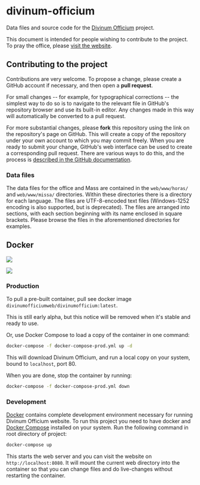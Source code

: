 # divinum-officium

Data files and source code for the
[Divinum Officium](http://www.divinumofficium.com/) project.

This document is intended for people wishing to contribute to the project. To
pray the office, please [visit the website](http://www.divinumofficium.com/).

## Contributing to the project

Contributions are very welcome. To propose a change, please create a GitHub
account if necessary, and then open a **pull request**.

For small changes -- for example, for typographical corrections -- the simplest
way to do so is to navigate to the relevant file in GitHub's repository browser
and use its built-in editor. Any changes made in this way will automatically be
converted to a pull request.

For more substantial changes, please **fork** this repository using the link on
the repository's page on GitHub. This will create a copy of the repository
under your own account to which you may commit freely. When you are ready to
submit your change, GitHub's web interface can be used to create a
corresponding pull request. There are various ways to do this, and the
process is [described in the GitHub
documentation](https://help.github.com/articles/using-pull-requests/).

### Data files

The data files for the office and Mass are contained in the `web/www/horas/`
and `web/www/missa/` directories. Within these directories there is a directory
for each language. The files are UTF-8-encoded text files (Windows-1252
encoding is also supported, but is deprecated). The files are arranged into
sections, with each section beginning with its name enclosed in square
brackets. Please browse the files in the aforementioned directories for
examples.

## Docker

[![](https://images.microbadger.com/badges/version/divinumofficiumweb/divinumofficium.svg)](https://hub.docker.com/r/divinumofficiumweb/divinumofficium "DockerHub Container")

[![](https://images.microbadger.com/badges/image/divinumofficiumweb/divinumofficium.svg)](https://hub.docker.com/r/divinumofficiumweb/divinumofficium "DockerHub Container")

### Production

To pull a pre-built container, pull see docker image `divinumofficiumweb/divinumofficium:latest`.

This is still early alpha, but this notice will be removed when it's
stable and ready to use.

Or, use Docker Compose to load a copy of the container in one command:

```bash
docker-compose -f docker-compose-prod.yml up -d
```

This will download Divinum Officium, and run a local copy on your system, bound to
`localhost`, port 80.

When you are done, stop the container by running:

```bash
docker-compose -f docker-compose-prod.yml down
```

### Development

[Docker](https://docker.com/) contains complete development environment
necessary for running Divinum Officium website. To run this project you need to
have docker and [Docker Compose](https://docs.docker.com/compose/) installed on
your system. Run the following command in root directory of project:

```bash
docker-compose up
```

This starts the web server and you can visit the website on
`http://localhost:8080`. It will mount the current web directory into the container
so that you can change files and do live-changes without restarting the container.
